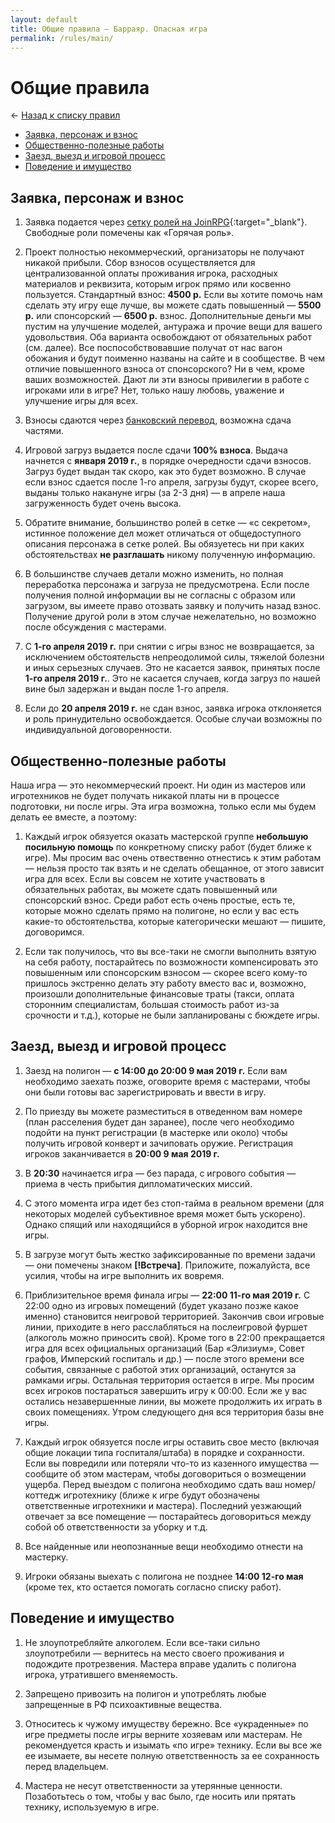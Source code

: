 ```yaml
---
layout: default
title: Общие правила — Барраяр. Опасная игра
permalink: /rules/main/
---
```


# Общие правила

&larr; [Назад к списку правил](/rules/)

- [Заявка, персонаж и взнос](/rules/main/#Заявка-персонаж-и-взнос)
- [Общественно-полезные работы](/rules/main/#Общественно-полезные-работы)
- [Заезд, выезд и игровой процесс](/rules/main/#Заезд-выезд-и-игровой-процесс)
- [Поведение и имущество](/rules/main/#Поведение-и-имущество)

## Заявка, персонаж и взнос

1. Заявка подается через [сетку ролей на JoinRPG](https://joinrpg.ru/429/roles){:target="_blank"}. Свободные роли помечены как «Горячая роль».

2. Проект полностью некоммерческий, организаторы не получают никакой прибыли. Сбор взносов осуществляется для централизованной оплаты проживания игрока, расходных материалов и реквизита, которым игрок прямо или косвенно пользуется. Стандартный взнос: __4500 р.__ Если вы хотите помочь нам сделать эту игру еще лучше, вы можете сдать повышенный — __5500 р.__ или спонсорский — __6500 р.__ взнос. Дополнительные деньги мы пустим на улучшение моделей, антуража и прочие вещи для вашего удовольствия. Оба варианта освобождают от обязательных работ (см. далее). Все поспособствовавшие получат от нас вагон обожания и будут поименно названы на сайте и в сообществе. В чем отличие повышенного взноса от спонсорского? Ни в чем, кроме ваших возможностей. Дают ли эти взносы привилегии в работе с игроками или в игре? Нет, только нашу любовь, уважение и улучшение игры для всех.

3. Взносы сдаются через [банковский перевод](/org#section-2), возможна сдача частями.

4. Игровой загруз выдается после сдачи __100% взноса__. Выдача начнется с __января 2019 г.__, в порядке очередности сдачи взносов. Загруз будет выдан так скоро, как это будет возможно. В случае если взнос сдается после 1-го апреля, загрузы будут, скорее всего, выданы только накануне игры (за 2-3 дня) — в апреле наша загруженность будет очень высока.

5. Обратите внимание, большинство ролей в сетке — «с секретом», истинное положение дел может отличаться от общедоступного описания персонажа в сетке ролей. Вы обязуетесь ни при каких обстоятельствах __не разглашать__ никому полученную информацию.

6. В большинстве случаев детали можно изменить, но полная переработка персонажа и загруза не предусмотрена. Если после получения полной информации вы не согласны с образом или загрузом, вы имеете право отозвать заявку и получить назад взнос. Получение другой роли в этом случае нежелательно, но возможно после обсуждения с мастерами.

7. С __1-го апреля 2019 г.__ при снятии с игры взнос не возвращается, за исключением обстоятельств непреодолимой силы, тяжелой болезни и иных серьезных случаев. Это не касается заявок, принятых после __1-го апреля 2019 г.__. Это не касается случаев, когда загруз по нашей вине был задержан и выдан после 1-го апреля.

8. Если до __20 апреля 2019 г.__ не сдан взнос, заявка игрока отклоняется и роль принудительно освобождается. Особые случаи возможны по индивидуальной договоренности.

## Общественно-полезные работы

Наша игра — это некоммерческий проект. Ни один из мастеров или игротехников не будет получать никакой платы ни в процессе подготовки, ни после игры. Эта игра возможна, только если мы будем делать ее вместе, а поэтому:

1. Каждый игрок обязуется оказать мастерской группе __небольшую посильную помощь__ по конкретному списку работ (будет ближе к игре). Мы просим вас очень отвественно отнестись к этим работам — нельзя просто так взять и не сделать обещанное, от этого зависит игра для всех. Если вы совсем не хотите участвовать в обязательных работах, вы можете сдать повышенный или спонсорский взнос. Среди работ есть очень простые, есть те, которые можно сделать прямо на полигоне, но если у вас есть какие-то обстоятельства, которые категорически мешают — пишите, договоримся.

2. Если так получилось, что вы все-таки не смогли выполнить взятую на себя работу, постарайтесь по возможности компенсировать это повышенным или спонсорским взносом — скорее всего кому-то пришлось экстренно делать эту работу вместо вас и, возможно, произошли дополнительные финансовые траты (такси, оплата сторонним специалистам, большая стоимость работ из-за срочности и т.д.), которые не были запланированы с бюждете игры.

## Заезд, выезд и игровой процесс

1. Заезд на полигон — __с 14:00 до 20:00 9 мая 2019 г.__ Если вам необходимо заехать позже, оговорите время с мастерами, чтобы они были готовы вас зарегистрировать и ввести в игру.

2. По приезду вы можете разместиться в отведенном вам номере (план расселения будет дан заранее), после чего необходимо подойти на пункт регистрации (в мастерке или около) чтобы получить игровой конверт и зачиповать оружие. Регистрация игроков заканчивается в __20:00 9 мая 2019 г.__

3. В __20:30__ начинается игра — без парада, с игрового события — приема в честь прибытия дипломатических миссий.

4. С этого момента игра идет без стоп-тайма в реальном времени (для некоторых моделей субъективное время может быть ускорено). Однако спящий или находящийся в уборной игрок находится вне игры.

5. В загрузе могут быть жестко зафиксированные по времени задачи — они помечены знаком __[!Встреча]__. Приложите, пожалуйста, все усилия, чтобы на игре выполнить их вовремя.

6. Приблизительное время финала игры — __22:00 11-го мая 2019 г.__ С 22:00 одно из игровых помещений (будет указано позже какое именно) становится неигровой территорией. Закончив свои игровые линии, приходите в него расслабляться на послеигровой фуршет (алкоголь можно приносить свой). Кроме того в 22:00 прекращается игра для всех официальных организаций (Бар «Элизиум», Совет графов, Имперский госпиталь и др.) — после этого времени все события, связанные с работой этих организаций, останутся за рамками игры. Остальная территория остается в игре. Мы просим всех игроков постараться завершить игру к 00:00. Если же у вас остались незавершенные линии, вы можете продолжить их играть в своих помещениях. Утром следующего дня вся территория базы вне игры.

7. Каждый игрок обязуется после игры оставить свое место (включая общие локации типа госпиталя/штаба) в порядке и сохранности. Если вы повредили или потеряли что-то из казенного имущества — сообщите об этом мастерам, чтобы договориться о возмещении ущерба. Перед выездом с полигона необходимо сдать ваш номер/коттедж игротехнику (ближе к игре будут обозначены ответственные игротехники и мастера). Последний уезжающий отвечает за все помещение — постарайтесь договориться между собой об ответственности за уборку и т.д.

8. Все найденные или неопознанные вещи необходимо отнести на мастерку.

9. Игроки обязаны выехать с полигона не позднее __14:00 12-го мая__ (кроме тех, кто остается помогать согласно списку работ).

## Поведение и имущество

1. Не злоупотребляйте алкоголем. Если все-таки сильно злоупотребили — вернитесь на место своего проживания и подождите протрезвения. Мастера вправе удалить с полигона игрока, утратившего вменяемость.

2. Запрещено привозить на полигон и употреблять любые запрещенные в РФ психоактивные вещества.

3. Относитесь к чужому имуществу бережно. Все «украденные» по игре предметы после игры верните хозяевам или мастерам. Не рекомендуется красть и изымать «по игре» технику. Если вы все же ее изымаете, вы несете полную ответственность за ее сохранность перед владельцем.

4. Мастера не несут ответственности за утерянные ценности. Позаботьтесь о том, чтобы у вас было, где носить или прятать технику, используемую в игре.
